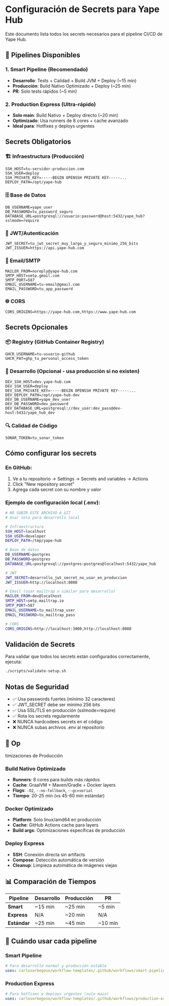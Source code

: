 # Configuración de Secrets para Yape Hub

Este documento lista todos los secrets necesarios para el pipeline CI/CD de Yape Hub.

## 🚀 Pipelines Disponibles

### 1. **Smart Pipeline** (Recomendado)
- **Desarrollo**: Tests + Calidad + Build JVM + Deploy (~15 min)
- **Producción**: Build Nativo Optimizado + Deploy (~25 min)
- **PR**: Solo tests rápidos (~5 min)

### 2. **Production Express** (Ultra-rápido)
- **Solo main**: Build Nativo + Deploy directo (~20 min)
- **Optimizado**: Usa runners de 8 cores + cache avanzado
- **Ideal para**: Hotfixes y deploys urgentes

## Secrets Obligatorios

### 🏗️ Infraestructura (Producción)
```
SSH_HOST=tu-servidor-produccion.com
SSH_USER=deploy
SSH_PRIVATE_KEY=-----BEGIN OPENSSH PRIVATE KEY-----...
DEPLOY_PATH=/opt/yape-hub
```

### 🗄️ Base de Datos
```
DB_USERNAME=yape_user
DB_PASSWORD=tu_password_seguro
DATABASE_URL=postgresql://usuario:password@host:5432/yape_hub?sslmode=require
```

### 🔐 JWT/Autenticación
```
JWT_SECRET=tu_jwt_secret_muy_largo_y_seguro_minimo_256_bits
JWT_ISSUER=https://api.yape-hub.com
```

### 📧 Email/SMTP
```
MAILER_FROM=noreply@yape-hub.com
SMTP_HOST=smtp.gmail.com
SMTP_PORT=587
EMAIL_USERNAME=tu-email@gmail.com
EMAIL_PASSWORD=tu_app_password
```

### 🌐 CORS
```
CORS_ORIGINS=https://yape-hub.com,https://www.yape-hub.com
```

## Secrets Opcionales

### 📦 Registry (GitHub Container Registry)
```
GHCR_USERNAME=tu-usuario-github
GHCR_PAT=ghp_tu_personal_access_token
```

### 🧪 Desarrollo (Opcional - usa producción si no existen)
```
DEV_SSH_HOST=dev.yape-hub.com
DEV_SSH_USER=deploy
DEV_SSH_PRIVATE_KEY=-----BEGIN OPENSSH PRIVATE KEY-----...
DEV_DEPLOY_PATH=/opt/yape-hub-dev
DEV_DB_USERNAME=yape_dev_user
DEV_DB_PASSWORD=dev_password
DEV_DATABASE_URL=postgresql://dev_user:dev_pass@dev-host:5432/yape_hub_dev
```

### 🔍 Calidad de Código
```
SONAR_TOKEN=tu_sonar_token
```

## Cómo configurar los secrets

### En GitHub:
1. Ve a tu repositorio → Settings → Secrets and variables → Actions
2. Click "New repository secret"
3. Agrega cada secret con su nombre y valor

### Ejemplo de configuración local (.env):
```bash
# NO SUBIR ESTE ARCHIVO A GIT
# Usar solo para desarrollo local

# Infraestructura
SSH_HOST=localhost
SSH_USER=developer
DEPLOY_PATH=/tmp/yape-hub

# Base de datos
DB_USERNAME=postgres
DB_PASSWORD=postgres
DATABASE_URL=postgresql://postgres:postgres@localhost:5432/yape_hub

# JWT
JWT_SECRET=desarrollo_jwt_secret_no_usar_en_produccion
JWT_ISSUER=http://localhost:8080

# Email (usar mailtrap o similar para desarrollo)
MAILER_FROM=dev@localhost
SMTP_HOST=smtp.mailtrap.io
SMTP_PORT=587
EMAIL_USERNAME=tu_mailtrap_user
EMAIL_PASSWORD=tu_mailtrap_pass

# CORS
CORS_ORIGINS=http://localhost:3000,http://localhost:8080
```

## Validación de Secrets

Para validar que todos los secrets están configurados correctamente, ejecuta:

```bash
./scripts/validate-setup.sh
```

## Notas de Seguridad

- ✅ Usa passwords fuertes (mínimo 32 caracteres)
- ✅ JWT_SECRET debe ser mínimo 256 bits
- ✅ Usa SSL/TLS en producción (sslmode=require)
- ✅ Rota los secrets regularmente
- ❌ NUNCA hardcodees secrets en el código
- ❌ NUNCA subas archivos .env al repositorio
## 🚀 Op
timizaciones de Producción

### Build Nativo Optimizado
- **Runners**: 8 cores para builds más rápidos
- **Cache**: GraalVM + Maven/Gradle + Docker layers
- **Flags**: `-O2`, `--no-fallback`, `--gc=serial`
- **Tiempo**: 20-25 min (vs 45-60 min estándar)

### Docker Optimizado
- **Platform**: Solo linux/amd64 en producción
- **Cache**: GitHub Actions cache para layers
- **Build args**: Optimizaciones específicas de producción

### Deploy Express
- **SSH**: Conexión directa sin artifacts
- **Compose**: Detección automática de versión
- **Cleanup**: Limpieza automática de imágenes viejas

## 📊 Comparación de Tiempos

| Pipeline | Desarrollo | Producción | PR |
|----------|------------|------------|-----|
| **Smart** | ~15 min | ~25 min | ~5 min |
| **Express** | N/A | ~20 min | N/A |
| **Estándar** | ~25 min | ~45 min | ~10 min |

## 🎯 Cuándo usar cada pipeline

### Smart Pipeline
```yaml
# Para desarrollo normal y producción estable
uses: carlosorbegoso/workflow-templates/.github/workflows/smart-pipeline.yml@main
```

### Production Express
```yaml
# Para hotfixes y deploys urgentes (solo main)
uses: carlosorbegoso/workflow-templates/.github/workflows/production-express.yml@main
```